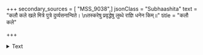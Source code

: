 +++
secondary_sources = [ "MSS_9038",]
jsonClass = "Subhaashita"
text = "कलौ कले खले मित्रे पुत्रे दुर्व्यसनान्विते।  \nतस्करेषु प्रवृद्धेषु लुब्धे राज्ञि धनेन किम्॥"
title = "कलौ कले"

+++

<details><summary>Text</summary>

कलौ कले खले मित्रे पुत्रे दुर्व्यसनान्विते।  
तस्करेषु प्रवृद्धेषु लुब्धे राज्ञि धनेन किम्॥
</details>
